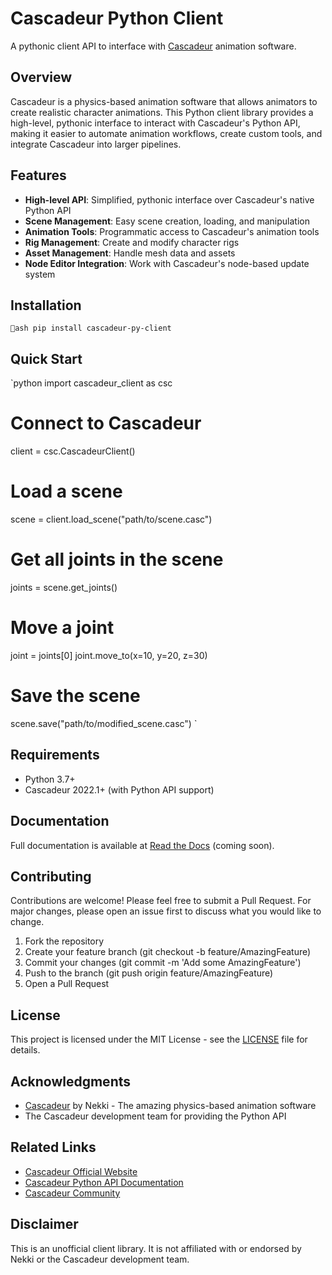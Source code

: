 # Cascadeur Python Client

A pythonic client API to interface with [Cascadeur](https://cascadeur.com/) animation software.

## Overview

Cascadeur is a physics-based animation software that allows animators to create realistic character animations. This Python client library provides a high-level, pythonic interface to interact with Cascadeur's Python API, making it easier to automate animation workflows, create custom tools, and integrate Cascadeur into larger pipelines.

## Features

- **High-level API**: Simplified, pythonic interface over Cascadeur's native Python API
- **Scene Management**: Easy scene creation, loading, and manipulation
- **Animation Tools**: Programmatic access to Cascadeur's animation tools
- **Rig Management**: Create and modify character rigs
- **Asset Management**: Handle mesh data and assets
- **Node Editor Integration**: Work with Cascadeur's node-based update system

## Installation

`ash
pip install cascadeur-py-client
`

## Quick Start

`python
import cascadeur_client as csc

# Connect to Cascadeur
client = csc.CascadeurClient()

# Load a scene
scene = client.load_scene("path/to/scene.casc")

# Get all joints in the scene
joints = scene.get_joints()

# Move a joint
joint = joints[0]
joint.move_to(x=10, y=20, z=30)

# Save the scene
scene.save("path/to/modified_scene.casc")
`

## Requirements

- Python 3.7+
- Cascadeur 2022.1+ (with Python API support)

## Documentation

Full documentation is available at [Read the Docs](https://cascadeur-py-client.readthedocs.io/) (coming soon).

## Contributing

Contributions are welcome! Please feel free to submit a Pull Request. For major changes, please open an issue first to discuss what you would like to change.

1. Fork the repository
2. Create your feature branch (git checkout -b feature/AmazingFeature)
3. Commit your changes (git commit -m 'Add some AmazingFeature')
4. Push to the branch (git push origin feature/AmazingFeature)
5. Open a Pull Request

## License

This project is licensed under the MIT License - see the [LICENSE](LICENSE) file for details.

## Acknowledgments

- [Cascadeur](https://cascadeur.com/) by Nekki - The amazing physics-based animation software
- The Cascadeur development team for providing the Python API

## Related Links

- [Cascadeur Official Website](https://cascadeur.com/)
- [Cascadeur Python API Documentation](https://cascadeur.com/help/category/215)
- [Cascadeur Community](https://cascadeur.com/community)

## Disclaimer

This is an unofficial client library. It is not affiliated with or endorsed by Nekki or the Cascadeur development team.
